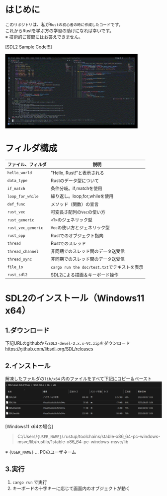 # はじめに
この`リポジトリ`は、私が`Rustの初心者の時に作成したコード`です。  
これからRustを学ぶ方の学習の助けになれば幸いです。  
※ 技術的ご質問にはお答えできません。

[SDL2 Sample Code!!!]  

<img src="src/rust_sdl2/pic/rust_sdl2.gif" alt="file">

# フィルダ構成
| ファイル、フィルダ | 説明       |
| ---------- | ---------- |
| `hello_world`  | "Hello, Rust!"と表示される      |
| `data_type`  | Rustのデータ型について      |
| `if_match`  | 条件分岐。if,matchを使用      |
| `loop_for_while`  |  繰り返し。loop,for,whileを使用      |
| `def_func`  | メソッド（関数）の宣言      |
| `rust_vec`  |  可変長さ配列の`Vec`の使い方      |
| `rust_generic`  |  `<T>`のジェネリック型      |
| `rust_vec_generic`  | `Vec`の使い方とジェネリック型      |
| `rust_opp`  | Rustでのオブジェクト指向      |
| `thread`  | Rustでのスレッド      |
| `thread_channel`  | 非同期でのスレッド間のデータ送受信      |
| `thread_sync`  | 非同期でのスレッド間のデータ送受信      |
| `file_io`  | `cargo run the doc/test.txt`でテキストを表示      |
| `rust_sdl2`  | SDL2による描画＆キーボード操作      |


# SDL2のインストール（Windows11 x64）
## 1.ダウンロード
下記URLのgithubから`SDL2-devel-2.x.x-VC.zip`をダウンロード  
https://github.com/libsdl-org/SDL/releases

## 2.インストール
解凍したファルダの`lib/x64` 内のファイルをすべて下記にコピー＆ペースト  
<img src="Rust-Code-Sample/../src/rust_sdl2/pic/sdl2_inst.png" alt="file">
  
[Windows11 x64の場合]  
>C:/Users/`{USER_NAME}`/.rustup/toolchains/stable-x86_64-pc-windows-msvc/lib/rustlib/1stable-x86_64-pc-windows-msvc/lib
  
※ `{USER_NAME}` ... PCのユーザネーム


## 3.実行
 1) `cargo run` で実行
 2) キーボードの十字キーに応じて画面内のオブジェクトが動く
